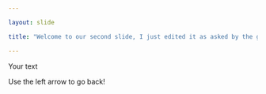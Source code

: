 ```yaml
---

layout: slide

title: "Welcome to our second slide, I just edited it as asked by the github bot!"

---
```


Your text

Use the left arrow to go back!
